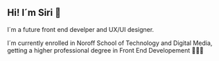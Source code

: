 ## Hi! I´m Siri 👋
I´m a future front end develper and UX/UI designer. 

I´m currently enrolled in Noroff School of Technology and Digital Media, getting a higher professional degree in Front End Developement 👩🏻‍💻
<!---
SiriHoyas/SiriHoyas is a ✨ special ✨ repository because its `README.md` (this file) appears on your GitHub profile.
You can click the Preview link to take a look at your changes.
--->
